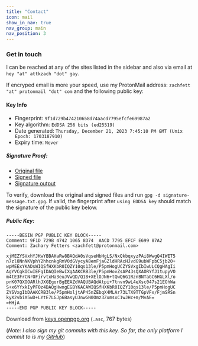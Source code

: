 ```yaml
---
title: "Contact"
icon: mail
show_in_nav: true
nav_group: main
nav_position: 3
---
```

### Get in touch
I can be reached at any of the sites listed in the sidebar and also via email at `hey "at" attkzach "dot" gay`.

If encryped email is more your speed, use my ProtonMail address: `zachfett "at" protonmail "dot" com` and the following public key:

#### Key Info
- Fingerprint: `9f1d729b474210658d74aacd7795efcfe69987a2`
- Key algorithm: `EdDSA 256 bits (ed25519)`
- Date generated: `Thursday, December 21, 2023 7:45:10 PM GMT (Unix Epoch: 1703187910)`
- Expiry time: `Never`

##### Signature Proof:
- [Original file](/assets/file/signature-message.txt)
- [Signed file](/assets/file/signature-message.txt.gpg)
- [Signature output](/assets/file/signature-message.txt.sig)

To verify, download the original and signed files and run `gpg -d signature-message.txt.gpg`. If valid, the fingerprint after `using EDDSA key` should match the signature of the public key below.

##### Public Key:
```plaintext
-----BEGIN PGP PUBLIC KEY BLOCK-----
Comment: 9F1D 729B 4742 1065 8D74  AACD 7795 EFCF E699 87A2
Comment: Zachary Fetters <zachfett@protonmail.com>

xjMEZYSVxhYJKwYBBAHaRw8BAQdA0sVqseHbHgLS/NxQkbqxyzPAi8WwgQ4IWET5
n7zl8NnNKVphY2hhcnkgRmV0dGVycyA8emFjaGZldHRAcHJvdG9ubWFpbC5jb20+
wpMEExYKADsWIQSfHXKbR0IQZY10qs13le/P5pmHogUCZYSVxgIbIwULCQgHAgIi
AgYVCgkICwIEFgIDAQIeBwIXgAAKCRB3le/P5pmHovZsAP43sQXAORYfJ1tupyVO
m4tE3FrCNrOFirvtxHa3euJVwQD/Q18+XElOJN6+tQwQ6G1RznBNTaGC6HGLXl/o
prK07QXOOARlhJXGEgorBgEEAZdVAQUBAQdAtpi+7tnvn9wL4eXsc047s21EOhWa
S+x6YYxkIyPFOz4DAQgHwngEGBYKACAWIQSfHXKbR0IQZY10qs13le/P5pmHogUC
ZYSVxgIbDAAKCRB3le/P5pmHoljtAP45nZEbqX4MLAr73LTX9TTGpVFx/FjmSRSn
kyX2vbiX5wD+LYtE7LGJp6BasyUJnwGN0Omz3ZumsxC1wJHc+m/MvAE=
=HHjA
-----END PGP PUBLIC KEY BLOCK-----
```

Download from [keys.openpgp.org](https://keys.openpgp.org/vks/v1/by-fingerprint/9F1D729B474210658D74AACD7795EFCFE69987A2) (`.asc`, 767 bytes)

(_Note: I also sign my git commits with this key. So far, the only platform I commit to is my [GitHub](https://github.com/zfett)_)